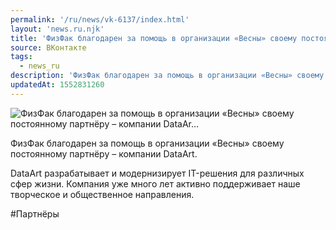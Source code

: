 ```yaml
---
permalink: '/ru/news/vk-6137/index.html'
layout: 'news.ru.njk'
title: 'ФизФак благодарен за помощь в организации «Весны» своему постоянному партнёру – компании DataAr'
source: ВКонтакте
tags:
  - news_ru
description: 'ФизФак благодарен за помощь в организации «Весны» своему постоянному партнёру – компании DataAr…'
updatedAt: 1552831260
---
```

![ФизФак благодарен за помощь в организации «Весны» своему постоянному партнёру – компании DataAr…](https://sun9-72.userapi.com/impf/c851028/v851028251/e0116/k1cWgOHjBJo.jpg?size=1280x960&quality=96&sign=54bd5702345b867984668d76341af714&c_uniq_tag=2s57mbpDZ_ZLJc8lCzCAc7McrblUX62OeUwlrFxM5n0&type=album)

ФизФак благодарен за помощь в организации «Весны» своему постоянному партнёру – компании DataArt.

DataArt разрабатывает и модернизирует IT-решения для различных сфер жизни. Компания уже много лет активно поддерживает наше творческое и общественное направления.

#Партнёры
